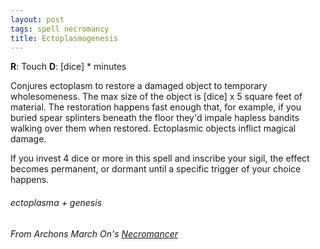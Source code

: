 ```yaml
---
layout: post
tags: spell necromancy
title: Ectoplasmogenesis
---
```

**R**: Touch  **D**: [dice] * minutes

Conjures ectoplasm to restore a damaged object to temporary wholesomeness. The max size of the object is [dice] x 5 square feet of material. The restoration happens fast enough that, for example, if you buried spear splinters beneath the floor they'd impale hapless bandits walking over them when restored. Ectoplasmic objects inflict magical damage.

If you invest 4 dice or more in this spell and inscribe your sigil, the effect becomes permanent, or dormant until a specific trigger of your choice happens.

###### ectoplasma + genesis
###### From Archons March On's [Necromancer](https://archonsmarchon.blogspot.com/2021/06/glog-class-necromancer-wizard.html)
